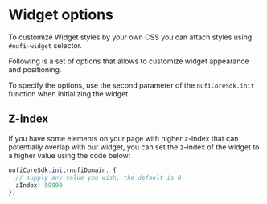 # Widget options
To customize Widget styles by your own CSS you
can attach styles using `#nufi-widget` selector.

Following is a set of options that allows
to customize widget appearance and positioning.

To specify the options, use the second parameter
of the `nufiCoreSdk.init` function when initializing
the widget.

## Z-index

If you have some elements on your page with higher
z-index that can potentially overlap with our widget, you can set the z-index of the widget to a higher value using the code below:

```typescript
nufiCoreSdk.init(nufiDomain, {
  // supply any value you wish, the default is 0
  zIndex: 99999
})
```
